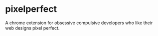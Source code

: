 # pixelperfect
A chrome extension for obsessive compulsive developers who like their web designs pixel perfect.
